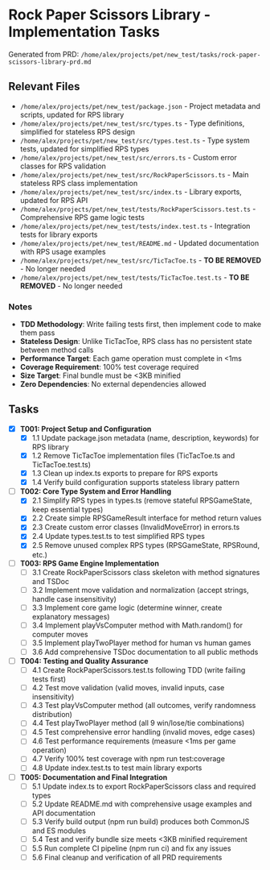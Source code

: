 # Rock Paper Scissors Library - Implementation Tasks

Generated from PRD: `/home/alex/projects/pet/new_test/tasks/rock-paper-scissors-library-prd.md`

## Relevant Files

- `/home/alex/projects/pet/new_test/package.json` - Project metadata and scripts, updated for RPS library
- `/home/alex/projects/pet/new_test/src/types.ts` - Type definitions, simplified for stateless RPS design
- `/home/alex/projects/pet/new_test/src/types.test.ts` - Type system tests, updated for simplified RPS types
- `/home/alex/projects/pet/new_test/src/errors.ts` - Custom error classes for RPS validation
- `/home/alex/projects/pet/new_test/src/RockPaperScissors.ts` - Main stateless RPS class implementation
- `/home/alex/projects/pet/new_test/src/index.ts` - Library exports, updated for RPS API
- `/home/alex/projects/pet/new_test/tests/RockPaperScissors.test.ts` - Comprehensive RPS game logic tests
- `/home/alex/projects/pet/new_test/tests/index.test.ts` - Integration tests for library exports
- `/home/alex/projects/pet/new_test/README.md` - Updated documentation with RPS usage examples
- `/home/alex/projects/pet/new_test/src/TicTacToe.ts` - **TO BE REMOVED** - No longer needed
- `/home/alex/projects/pet/new_test/tests/TicTacToe.test.ts` - **TO BE REMOVED** - No longer needed

### Notes

- **TDD Methodology**: Write failing tests first, then implement code to make them pass
- **Stateless Design**: Unlike TicTacToe, RPS class has no persistent state between method calls
- **Performance Target**: Each game operation must complete in <1ms
- **Coverage Requirement**: 100% test coverage required
- **Size Target**: Final bundle must be <3KB minified
- **Zero Dependencies**: No external dependencies allowed

## Tasks

- [x] **T001: Project Setup and Configuration**
  - [x] 1.1 Update package.json metadata (name, description, keywords) for RPS library
  - [x] 1.2 Remove TicTacToe implementation files (TicTacToe.ts and TicTacToe.test.ts)
  - [x] 1.3 Clean up index.ts exports to prepare for RPS exports
  - [x] 1.4 Verify build configuration supports stateless library pattern

- [ ] **T002: Core Type System and Error Handling**
  - [x] 2.1 Simplify RPS types in types.ts (remove stateful RPSGameState, keep essential types)
  - [x] 2.2 Create simple RPSGameResult interface for method return values
  - [x] 2.3 Create custom error classes (InvalidMoveError) in errors.ts
  - [x] 2.4 Update types.test.ts to test simplified RPS types
  - [x] 2.5 Remove unused complex RPS types (RPSGameState, RPSRound, etc.)

- [ ] **T003: RPS Game Engine Implementation**
  - [ ] 3.1 Create RockPaperScissors class skeleton with method signatures and TSDoc
  - [ ] 3.2 Implement move validation and normalization (accept strings, handle case insensitivity)
  - [ ] 3.3 Implement core game logic (determine winner, create explanatory messages)
  - [ ] 3.4 Implement playVsComputer method with Math.random() for computer moves
  - [ ] 3.5 Implement playTwoPlayer method for human vs human games
  - [ ] 3.6 Add comprehensive TSDoc documentation to all public methods

- [ ] **T004: Testing and Quality Assurance**
  - [ ] 4.1 Create RockPaperScissors.test.ts following TDD (write failing tests first)
  - [ ] 4.2 Test move validation (valid moves, invalid inputs, case insensitivity)
  - [ ] 4.3 Test playVsComputer method (all outcomes, verify randomness distribution)
  - [ ] 4.4 Test playTwoPlayer method (all 9 win/lose/tie combinations)
  - [ ] 4.5 Test comprehensive error handling (invalid moves, edge cases)
  - [ ] 4.6 Test performance requirements (measure <1ms per game operation)
  - [ ] 4.7 Verify 100% test coverage with npm run test:coverage
  - [ ] 4.8 Update index.test.ts to test main library exports

- [ ] **T005: Documentation and Final Integration**
  - [ ] 5.1 Update index.ts to export RockPaperScissors class and required types
  - [ ] 5.2 Update README.md with comprehensive usage examples and API documentation
  - [ ] 5.3 Verify build output (npm run build) produces both CommonJS and ES modules
  - [ ] 5.4 Test and verify bundle size meets <3KB minified requirement
  - [ ] 5.5 Run complete CI pipeline (npm run ci) and fix any issues
  - [ ] 5.6 Final cleanup and verification of all PRD requirements